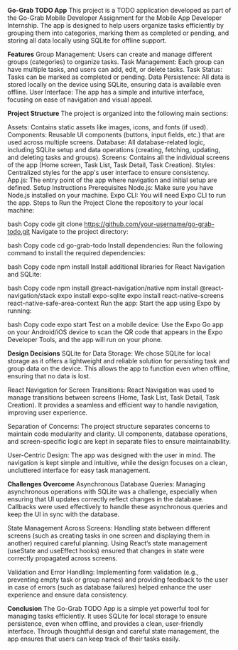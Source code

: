 __Go-Grab TODO App__
This project is a TODO application developed as part of the Go-Grab Mobile Developer Assignment for the Mobile App Developer Internship. The app is designed to help users organize tasks efficiently by grouping them into categories, marking them as completed or pending, and storing all data locally using SQLite for offline support.

__Features__
Group Management: Users can create and manage different groups (categories) to organize tasks.
Task Management: Each group can have multiple tasks, and users can add, edit, or delete tasks.
Task Status: Tasks can be marked as completed or pending.
Data Persistence: All data is stored locally on the device using SQLite, ensuring data is available even offline.
User Interface: The app has a simple and intuitive interface, focusing on ease of navigation and visual appeal.

__Project Structure__
The project is organized into the following main sections:

Assets: Contains static assets like images, icons, and fonts (if used).
Components: Reusable UI components (buttons, input fields, etc.) that are used across multiple screens.
Database: All database-related logic, including SQLite setup and data operations (creating, fetching, updating, and deleting tasks and groups).
Screens: Contains all the individual screens of the app (Home screen, Task List, Task Detail, Task Creation).
Styles: Centralized styles for the app's user interface to ensure consistency.
App.js: The entry point of the app where navigation and initial setup are defined.
Setup Instructions
Prerequisites
Node.js: Make sure you have Node.js installed on your machine.
Expo CLI: You will need Expo CLI to run the app.
Steps to Run the Project
Clone the repository to your local machine:

bash
Copy code
git clone https://github.com/your-username/go-grab-todo.git
Navigate to the project directory:

bash
Copy code
cd go-grab-todo
Install dependencies: Run the following command to install the required dependencies:

bash
Copy code
npm install
Install additional libraries for React Navigation and SQLite:

bash
Copy code
npm install @react-navigation/native
npm install @react-navigation/stack
expo install expo-sqlite
expo install react-native-screens react-native-safe-area-context
Run the app: Start the app using Expo by running:

bash
Copy code
expo start
Test on a mobile device: Use the Expo Go app on your Android/iOS device to scan the QR code that appears in the Expo Developer Tools, and the app will run on your phone.

__Design Decisions__
SQLite for Data Storage: We chose SQLite for local storage as it offers a lightweight and reliable solution for persisting task and group data on the device. This allows the app to function even when offline, ensuring that no data is lost.

React Navigation for Screen Transitions: React Navigation was used to manage transitions between screens (Home, Task List, Task Detail, Task Creation). It provides a seamless and efficient way to handle navigation, improving user experience.

Separation of Concerns: The project structure separates concerns to maintain code modularity and clarity. UI components, database operations, and screen-specific logic are kept in separate files to ensure maintainability.

User-Centric Design: The app was designed with the user in mind. The navigation is kept simple and intuitive, while the design focuses on a clean, uncluttered interface for easy task management.

__Challenges Overcome__
Asynchronous Database Queries: Managing asynchronous operations with SQLite was a challenge, especially when ensuring that UI updates correctly reflect changes in the database. Callbacks were used effectively to handle these asynchronous queries and keep the UI in sync with the database.

State Management Across Screens: Handling state between different screens (such as creating tasks in one screen and displaying them in another) required careful planning. Using React’s state management (useState and useEffect hooks) ensured that changes in state were correctly propagated across screens.

Validation and Error Handling: Implementing form validation (e.g., preventing empty task or group names) and providing feedback to the user in case of errors (such as database failures) helped enhance the user experience and ensure data consistency.

__Conclusion__
The Go-Grab TODO App is a simple yet powerful tool for managing tasks efficiently. It uses SQLite for local storage to ensure persistence, even when offline, and provides a clean, user-friendly interface. Through thoughtful design and careful state management, the app ensures that users can keep track of their tasks easily.

